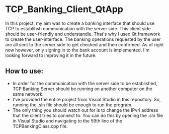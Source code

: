 # TCP_Banking_Client_QtApp
In this project, my aim was to create a banking interface that should use TCP to establihsh communication with the server side. This client side should be user-friendly and understandle. That's why I used Qt framework to create the user-interface. The banking operations requested by the user are all sent to the server side to get checked and then confirmed. As of right now however, only signing in to the bank account is implemented. I'm looking forward to improving it in the future.


## How to use:
- In order for the communication with the server side to be established, TCP Banking Server should be running on another computer on the same network.
- I've provided the entire project from Visual Studio in this repository. So, running the .sln file should be enough to run the program.
- The only thing you should watch out for is to change the IPv4 address that the client tries to connect to. You can do this by opening the .sln file in Visual Studio and navigating to the 59th line of the TCPBankingClass.cpp file.
